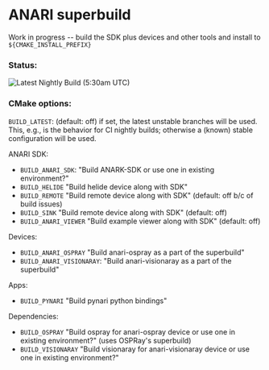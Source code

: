 ANARI superbuild
================

Work in progress -- build the SDK plus devices and other tools and install to
`${CMAKE_INSTALL_PREFIX}`

### Status:

![Latest Nightly Build (5:30am UTC)](https://github.com/szellmann/anari-superbuild/actions/workflows/anari-superbuild-ci.yml/badge.svg?event=schedule)

### CMake options:

`BUILD_LATEST`: (default: off) if set, the latest unstable branches will be
  used. This, e.g., is the behavior for CI nightly builds; otherwise a (known)
  stable configuration will be used.

ANARI SDK:
- `BUILD_ANARI_SDK`: "Build ANARK-SDK or use one in existing environment?"
- `BUILD_HELIDE` "Build helide device along with SDK"
- `BUILD_REMOTE` "Build remote device along with SDK" (default: off b/c of build issues)
- `BUILD_SINK` "Build remote device along with SDK" (default: off)
- `BUILD_ANARI_VIEWER` "Build example viewer along with SDK" (default: off)

Devices:
- `BUILD_ANARI_OSPRAY` "Build anari-ospray as a part of the superbuild"
- `BUILD_ANARI_VISIONARAY`: "Build anari-visionaray as a part of the superbuild"

Apps:
- `BUILD_PYNARI` "Build pynari python bindings"

Dependencies:
- `BUILD_OSPRAY` "Build ospray for anari-ospray device or use one in existing environment?" (uses OSPRay's superbuild)
- `BUILD_VISIONARAY` "Build visionaray for anari-visionaray device or use one in existing environment?"
